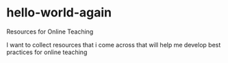 # hello-world-again
Resources for Online Teaching

I want to collect resources that i come across that will help me develop best practices for online teaching
